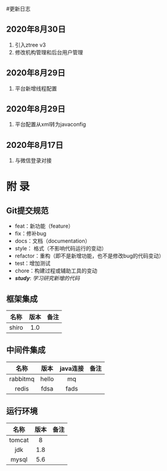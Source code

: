#更新日志
## 2020年8月30日
1. 引入ztree v3
2. 修改机构管理和后台用户管理
## 2020年8月29日
1. 平台新增线程配置
## 2020年8月29日
1. 平台配置从xml转为javaconfig
## 2020年8月17日
1. 与微信登录对接

# 附 录
## Git提交规范
- feat：新功能（feature）
- fix：修补bug
- docs：文档（documentation）
- style： 格式（不影响代码运行的变动）
- refactor：重构（即不是新增功能，也不是修改bug的代码变动）
- test：增加测试
- chore：构建过程或辅助工具的变动
- **_study_**: _学习研究新增的代码_
## 框架集成
名称|版本|备注
:---:|:---:|:---:
shiro|1.0|

## 中间件集成

名称|版本|java连接|备注
:---:|:---:|:---:|:---:
rabbitmq|hello|mq
redis|fdsa|fads

## 运行环境
  名称|版本|备注
:---:|:---:|:---:
tomcat|8|
jdk|1.8|
mysql|5.6|

